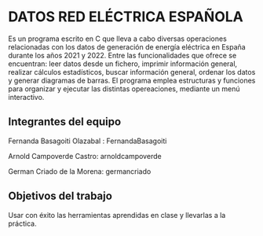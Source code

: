 # DATOS RED ELÉCTRICA ESPAÑOLA
Es un programa escrito en C que lleva a cabo diversas operaciones relacionadas con los datos de generación de energía eléctrica en España durante los años 2021 y 2022. Entre las funcionalidades que ofrece se encuentran: leer datos desde un fichero, imprimir información general, realizar cálculos estadísticos, buscar información general, ordenar los datos y generar diagramas de barras. El programa emplea estructuras y funciones para organizar y ejecutar las distintas opereaciones, mediante un menú interactivo.

## Integrantes del equipo

Fernanda Basagoiti Olazabal : FernandaBasagoiti

Arnold Campoverde Castro: arnoldcampoverde

German Criado de la Morena: germancriado

## Objetivos del trabajo

Usar con éxito las herramientas aprendidas en clase y llevarlas a la práctica.
